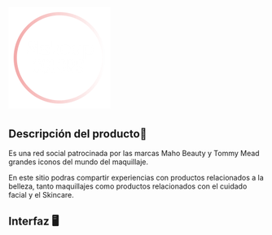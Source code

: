 # ![logo](./src/assets/image/logo.png)

## Descripción del producto📎

Es una red social patrocinada por las marcas Maho Beauty y Tommy Mead grandes iconos del mundo del maquillaje.

En este sitio podras compartir experiencias con productos relacionados a la belleza, tanto maquillajes como productos relacionados con el cuidado facial y el Skincare.

## Interfaz 🖥️
